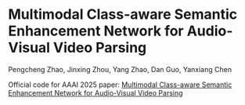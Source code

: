 # Multimodal Class-aware Semantic Enhancement Network for Audio-Visual Video Parsing
Pengcheng Zhao, Jinxing Zhou, Yang Zhao, Dan Guo, Yanxiang Chen

Official code for AAAI 2025 paper: [Multimodal Class-aware Semantic Enhancement Network for Audio-Visual Video Parsing](https://arxiv.org/abs/2412.11248)
